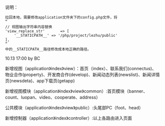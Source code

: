 
说明：
	


	拉回本地，需要修改application文件夹下的config.php文件，将
	“
	// 视图输出字符串内容替换
    'view_replace_str'       => [
        '__STATICPATH__' => '/php/project/lezhu/public'
    ],
	”
	中的__STATICPATH__路径修改成本地正确的路径。
	
	

10.13 17:00   by  BC

新增视图（application》index》view）：首页（index）、联系我们(connectus)、物业合作(property)、开发商合作(develop)、新闻动态列表(newslist)、新闻详情页(newsdeta)、app下载页(getapp)

新增视图模块（application》index》view》common）:首页模块（banner、count、luopan、video、cooperate、address）

公共模块（application》index》view》public）:头尾部PC（foot、head）

新增控制器（application》index》controller）:以上各路由进入页面



